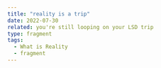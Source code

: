 ```yaml
---
title: "reality is a trip"
date: 2022-07-30
related: you're still looping on your LSD trip
type: fragment
tags:
  - What is Reality
  - fragment
---
```

